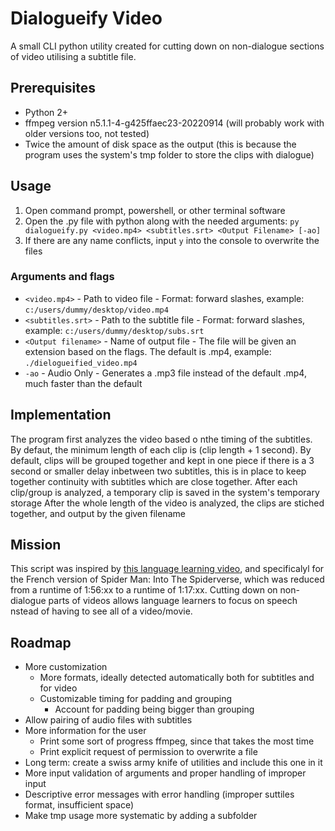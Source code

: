 # Dialogueify Video
A small CLI python utility created for cutting down on non-dialogue sections of video utilising a subtitle file.

## Prerequisites
- Python 2+
- ffmpeg version n5.1.1-4-g425ffaec23-20220914 (will probably work with older versions too, not tested)
- Twice the amount of disk space as the output (this is because the program uses the system's tmp folder to store the clips with dialogue) 

## Usage
1. Open command prompt, powershell, or other terminal software
2. Open the .py file with python along with the needed arguments: `py dialogueify.py <video.mp4> <subtitles.srt> <Output Filename> [-ao]`
3. If there are any name conflicts, input `y` into the console to overwrite the files

### Arguments and flags
- `<video.mp4>` - Path to video file - Format: forward slashes, example: `c:/users/dummy/desktop/video.mp4`
- `<subtitles.srt>` - Path to the subtitle file - Format: forward slashes, example: `c:/users/dummy/desktop/subs.srt`
- `<Output filename>` - Name of output file - The file will be given an extension based on the flags. The default is .mp4, example: `./dielogueified_video.mp4`
- `-ao` - Audio Only - Generates a .mp3 file instead of the default .mp4, much faster than the default

## Implementation
The program first analyzes the video based o nthe timing of the subtitles.
By defaut, the minimum length of each clip is (clip length + 1 second).
By default, clips will be grouped together and kept in one piece if there is a 3 second or smaller delay inbetween two subtitles, this is in place to keep together continuity with subtitles which are close together.
After each clip/group is analyzed, a temporary clip is saved in the system's temporary storage
After the whole length of the video is analyzed, the clips are stiched together, and output by the given filename

## Mission
This script was inspired by [this language learning video](https://www.youtube.com/watch?v=eliB_y0fmSk), and specificalyl for the French version of Spider Man: Into The Spiderverse, which was reduced from a runtime of 1:56:xx to a runtime of 1:17:xx.
Cutting down on non-dialogue parts of videos allows language learners to focus on speech nstead of having to see all of a video/movie.

## Roadmap
- More customization
  - More formats, ideally detected automatically both for subtitles and for video
  - Customizable timing for padding and grouping
    - Account for padding being bigger than grouping
- Allow pairing of audio files with subtitles
- More information for the user
    - Print some sort of progress ffmpeg, since that takes the most time
    - Print explicit request of permission to overwrite a file
- Long term: create a swiss army knife of utilities and include this one in it
- More input validation of arguments and proper handling of improper input
- Descriptive error messages with error handling (improper suttiles format, insufficient space)
- Make tmp usage more systematic by adding a subfolder
